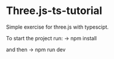 # Three.js-ts-tutorial

Simple exercise for three.js with typescipt.

To start the project run:
-> npm install

and then
-> npm run dev
